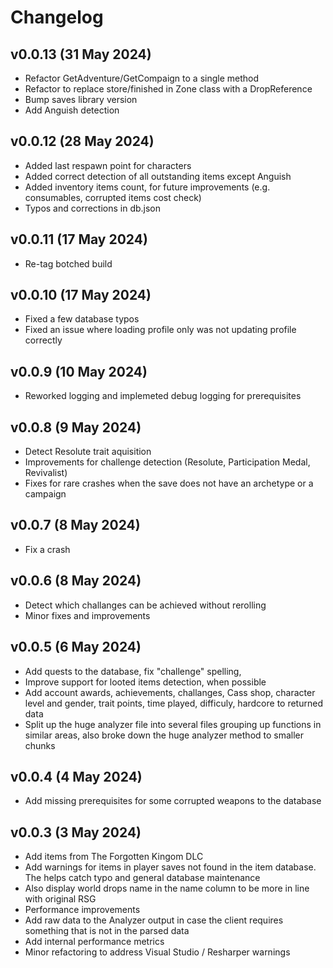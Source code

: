 # Changelog

## v0.0.13 (31 May 2024)
- Refactor GetAdventure/GetCompaign to a single method
- Refactor to replace store/finished in Zone class with a DropReference
- Bump saves library version
- Add Anguish detection

## v0.0.12 (28 May 2024)
- Added last respawn point for characters
- Added correct detection of all outstanding items except Anguish
- Added inventory items count, for future improvements (e.g. consumables, corrupted items cost check)
- Typos and corrections in db.json

## v0.0.11 (17 May 2024)
- Re-tag botched build

## v0.0.10 (17 May 2024)
- Fixed a few database typos
- Fixed an issue where loading profile only was not updating profile correctly

## v0.0.9 (10 May 2024)
- Reworked logging and implemeted debug logging for prerequisites

## v0.0.8 (9 May 2024)
- Detect Resolute trait aquisition
- Improvements for challenge detection (Resolute, Participation Medal, Revivalist)
- Fixes for rare crashes when the save does not have an archetype or a campaign

## v0.0.7 (8 May 2024)
- Fix a crash

## v0.0.6 (8 May 2024)
- Detect which challanges can be achieved without rerolling
- Minor fixes and improvements

## v0.0.5 (6 May 2024)
- Add quests to the database, fix "challenge" spelling, 
- Improve support for looted items detection, when possible
- Add account awards, achievements, challanges, Cass shop, character level and gender, trait points, time played, difficuly, hardcore to returned data
- Split up the huge analyzer file into several files grouping up functions in similar areas, also broke down the huge analyzer method to smaller chunks

## v0.0.4 (4 May 2024)
- Add missing prerequisites for some corrupted weapons to the database


## v0.0.3 (3 May 2024)

- Add items from The Forgotten Kingom DLC
- Add warnings for items in player saves not found in the item database. The helps catch typo and general database maintenance
- Also display world drops name in the name column to be more in line with original RSG
- Performance improvements
- Add raw data to the Analyzer output in case the client requires something that is not in the parsed data
- Add internal performance metrics
- Minor refactoring to address Visual Studio / Resharper warnings
